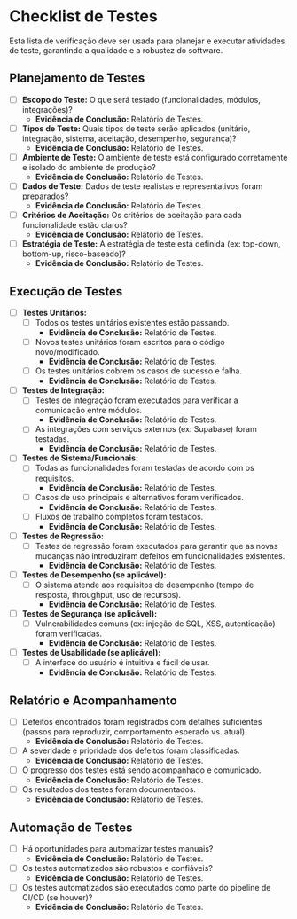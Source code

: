 # Checklist de Testes

Esta lista de verificação deve ser usada para planejar e executar atividades de teste, garantindo a qualidade e a robustez do software.

## Planejamento de Testes

- [ ] **Escopo do Teste:** O que será testado (funcionalidades, módulos, integrações)?
    *   **Evidência de Conclusão:** Relatório de Testes.
- [ ] **Tipos de Teste:** Quais tipos de teste serão aplicados (unitário, integração, sistema, aceitação, desempenho, segurança)?
    *   **Evidência de Conclusão:** Relatório de Testes.
- [ ] **Ambiente de Teste:** O ambiente de teste está configurado corretamente e isolado do ambiente de produção?
    *   **Evidência de Conclusão:** Relatório de Testes.
- [ ] **Dados de Teste:** Dados de teste realistas e representativos foram preparados?
    *   **Evidência de Conclusão:** Relatório de Testes.
- [ ] **Critérios de Aceitação:** Os critérios de aceitação para cada funcionalidade estão claros?
    *   **Evidência de Conclusão:** Relatório de Testes.
- [ ] **Estratégia de Teste:** A estratégia de teste está definida (ex: top-down, bottom-up, risco-baseado)?
    *   **Evidência de Conclusão:** Relatório de Testes.

## Execução de Testes

- [ ] **Testes Unitários:**
    - [ ] Todos os testes unitários existentes estão passando.
        *   **Evidência de Conclusão:** Relatório de Testes.
    - [ ] Novos testes unitários foram escritos para o código novo/modificado.
        *   **Evidência de Conclusão:** Relatório de Testes.
    - [ ] Os testes unitários cobrem os casos de sucesso e falha.
        *   **Evidência de Conclusão:** Relatório de Testes.
- [ ] **Testes de Integração:**
    - [ ] Testes de integração foram executados para verificar a comunicação entre módulos.
        *   **Evidência de Conclusão:** Relatório de Testes.
    - [ ] As integrações com serviços externos (ex: Supabase) foram testadas.
        *   **Evidência de Conclusão:** Relatório de Testes.
- [ ] **Testes de Sistema/Funcionais:**
    - [ ] Todas as funcionalidades foram testadas de acordo com os requisitos.
        *   **Evidência de Conclusão:** Relatório de Testes.
    - [ ] Casos de uso principais e alternativos foram verificados.
        *   **Evidência de Conclusão:** Relatório de Testes.
    - [ ] Fluxos de trabalho completos foram testados.
        *   **Evidência de Conclusão:** Relatório de Testes.
- [ ] **Testes de Regressão:**
    - [ ] Testes de regressão foram executados para garantir que as novas mudanças não introduziram defeitos em funcionalidades existentes.
        *   **Evidência de Conclusão:** Relatório de Testes.
- [ ] **Testes de Desempenho (se aplicável):**
    - [ ] O sistema atende aos requisitos de desempenho (tempo de resposta, throughput, uso de recursos).
        *   **Evidência de Conclusão:** Relatório de Testes.
- [ ] **Testes de Segurança (se aplicável):**
    - [ ] Vulnerabilidades comuns (ex: injeção de SQL, XSS, autenticação) foram verificadas.
        *   **Evidência de Conclusão:** Relatório de Testes.
- [ ] **Testes de Usabilidade (se aplicável):**
    - [ ] A interface do usuário é intuitiva e fácil de usar.
        *   **Evidência de Conclusão:** Relatório de Testes.

## Relatório e Acompanhamento

- [ ] Defeitos encontrados foram registrados com detalhes suficientes (passos para reproduzir, comportamento esperado vs. atual).
    *   **Evidência de Conclusão:** Relatório de Testes.
- [ ] A severidade e prioridade dos defeitos foram classificadas.
    *   **Evidência de Conclusão:** Relatório de Testes.
- [ ] O progresso dos testes está sendo acompanhado e comunicado.
    *   **Evidência de Conclusão:** Relatório de Testes.
- [ ] Os resultados dos testes foram documentados.
    *   **Evidência de Conclusão:** Relatório de Testes.

## Automação de Testes

- [ ] Há oportunidades para automatizar testes manuais?
    *   **Evidência de Conclusão:** Relatório de Testes.
- [ ] Os testes automatizados são robustos e confiáveis?
    *   **Evidência de Conclusão:** Relatório de Testes.
- [ ] Os testes automatizados são executados como parte do pipeline de CI/CD (se houver)?
    *   **Evidência de Conclusão:** Relatório de Testes.
